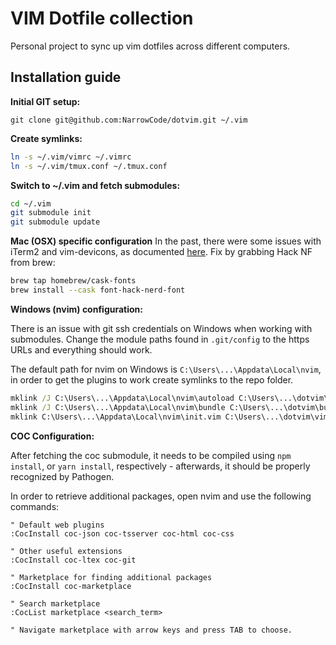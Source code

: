 # VIM Dotfile collection

Personal project to sync up vim dotfiles across different computers.

## Installation guide
**Initial GIT setup:**

  `git clone git@github.com:NarrowCode/dotvim.git ~/.vim`

**Create symlinks:**

  ```bash
  ln -s ~/.vim/vimrc ~/.vimrc
  ln -s ~/.vim/tmux.conf ~/.tmux.conf
  ```

**Switch to ~/.vim and fetch submodules:**

  ```bash
  cd ~/.vim
  git submodule init
  git submodule update
  ```

**Mac (OSX) specific configuration**
  In the past, there were some issues with iTerm2 and vim-devicons, as documented
  [here](https://github.com/ryanoasis/vim-devicons/issues/226).
  Fix by grabbing Hack NF from brew:
  ```bash
  brew tap homebrew/cask-fonts
  brew install --cask font-hack-nerd-font
  ```

**Windows (nvim) configuration:**

  There is an issue with git ssh credentials on Windows when working
  with submodules. Change the module paths found in `.git/config` to
  the https URLs and everything should work.

  The default path for nvim on Windows is `C:\Users\...\Appdata\Local\nvim`, 
  in order to get the plugins to work create symlinks to the repo folder.

  ```bat
  mklink /J C:\Users\...\Appdata\Local\nvim\autoload C:\Users\...\dotvim\autoload
  mklink /J C:\Users\...\Appdata\Local\nvim\bundle C:\Users\...\dotvim\bundle
  mklink C:\Users\...\Appdata\Local\nvim\init.vim C:\Users\...\dotvim\vimrc
  ```

**COC Configuration:**

  After fetching the coc submodule, it needs to be compiled using `npm install`,
  or `yarn install`, respectively - afterwards, it should be properly recognized 
  by Pathogen.

  In order to retrieve additional packages, open nvim and use the following 
  commands:
  ```vim
  " Default web plugins
  :CocInstall coc-json coc-tsserver coc-html coc-css

  " Other useful extensions
  :CocInstall coc-ltex coc-git

  " Marketplace for finding additional packages
  :CocInstall coc-marketplace

  " Search marketplace
  :CocList marketplace <search_term>

  " Navigate marketplace with arrow keys and press TAB to choose.
  ```
